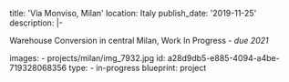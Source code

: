 title: 'Via Monviso, Milan'
location: Italy
publish_date: '2019-11-25'
description: |-
  <p>Warehouse Conversion in central Milan, Work In Progress - <em>due 2021</em>
  </p>
images:
  - projects/milan/img_7932.jpg
id: a28d9db5-e885-4094-a4be-719328068356
type:
  - in-progress
blueprint: project
